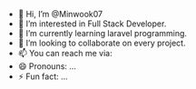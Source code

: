 - 👋 Hi, I’m @Minwook07
- 👀 I’m interested in Full Stack Developer.
- 🌱 I’m currently learning laravel programming.
- 💞️ I’m looking to collaborate on every project.
- 📫 You can reach me via: 
- 😄 Pronouns: ...
- ⚡ Fun fact: ...

<!---
Minwook07/Minwook07 is a ✨ special ✨ repository because its `README.md` (this file) appears on your GitHub profile.
You can click the Preview link to take a look at your changes.
--->

